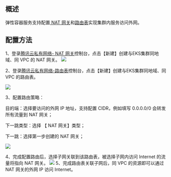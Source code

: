 ## 概述

弹性容器服务支持配置[ NAT 网关](https://cloud.tencent.com/document/product/215/4975)和[路由表](https://cloud.tencent.com/document/product/215/4954)实现集群内服务访问外网。

## 配置方法

1、登录[腾讯云私有网络- NAT 网关](https://console.cloud.tencent.com/vpc/nat)控制台，点击【新建】创建与EKS集群同地域、同 VPC 的 NAT 网关。
![][5]

2、登录[腾讯云私有网络-路由表](https://console.cloud.tencent.com/vpc/route)控制台，点击【新建】创建与EKS集群同地域、同 VPC 的路由表。

![][3]

3、配置路由策略：

目的端：选择要访问的外网 IP 地址，支持配置 CIDR，例如填写 0.0.0.0/0 会转发所有流量到 NAT 网关；

下一跳类型：选择 【 NAT 网关】类型；

下一跳：选择第一步创建的 NAT 网关；

![][4]

4、完成配置路由后，选择子网关联到该路由表，被选择子网内访问 Internet 的流量将指向 NAT 网关。
![][1]
5、完成路由表关联子网后，同 VPC 的资源即可以通过 NAT 网关的外网 IP 访问 Internet。

[1]:https://main.qcloudimg.com/raw/7b44c378307350f2d9c75218747bd47b.png
[3]:https://main.qcloudimg.com/raw/c9e578f4cffee808b5f5ab36e69372cf.png
[4]:https://main.qcloudimg.com/raw/b5fe2a0369befd9012f892240d22bc10.png
[5]:https://main.qcloudimg.com/raw/55da9bb3a9284d60625dd9ec1908b4ac.png
